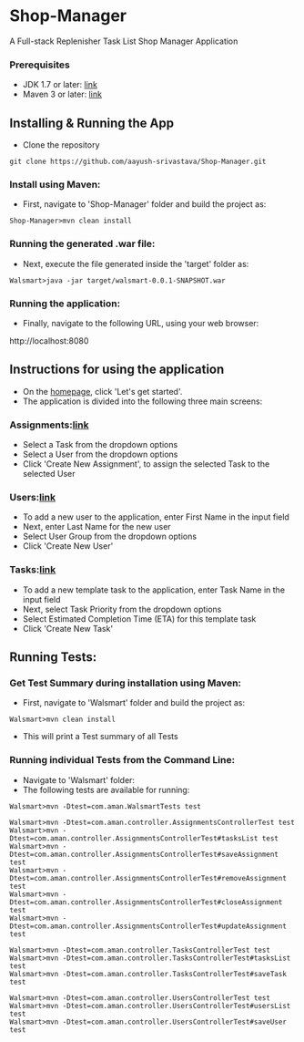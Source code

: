 # Shop-Manager
A Full-stack Replenisher Task List Shop Manager Application


### Prerequisites 
* JDK 1.7 or later: [link](https://docs.oracle.com/javase/7/docs/webnotes/install/windows/jdk-installation-windows.html)
* Maven 3 or later: [link](https://www.mkyong.com/maven/how-to-install-maven-in-windows/)


## Installing & Running the App

* Clone the repository
```
git clone https://github.com/aayush-srivastava/Shop-Manager.git
```

### Install using Maven:
* First, navigate to 'Shop-Manager' folder and build the project as:
```
Shop-Manager>mvn clean install
```

### Running the generated .war file:
* Next, execute the file generated inside the 'target' folder as:
```
Walsmart>java -jar target/walsmart-0.0.1-SNAPSHOT.war
```

### Running the application:
* Finally, navigate to the following URL, using your web browser:

http://localhost:8080


## Instructions for using the application

* On the [homepage](http://localhost:8080/index.html), click 'Let's get started'.
* The application is divided into the following three main screens:

### Assignments:[link](http://localhost:8080/assignments)

* Select a Task from the dropdown options
* Select a User from the dropdown options
* Click 'Create New Assignment', to assign the selected Task to the selected User

### Users:[link](http://localhost:8080/users)

* To add a new user to the application, enter First Name in the input field
* Next, enter Last Name for the new user
* Select User Group from the dropdown options
* Click 'Create New User'

### Tasks:[link](http://localhost:8080/tasks)

* To add a new template task to the application, enter Task Name in the input field
* Next, select Task Priority from the dropdown options
* Select Estimated Completion Time (ETA) for this template task
* Click 'Create New Task'

## Running Tests:

### Get Test Summary during installation using Maven:
* First, navigate to 'Walsmart' folder and build the project as:
```
Walsmart>mvn clean install
```
* This will print a Test summary of all Tests

### Running individual Tests from the Command Line:
* Navigate to 'Walsmart' folder:
* The following tests are available for running:
```
Walsmart>mvn -Dtest=com.aman.WalsmartTests test

Walsmart>mvn -Dtest=com.aman.controller.AssignmentsControllerTest test
Walsmart>mvn -Dtest=com.aman.controller.AssignmentsControllerTest#tasksList test
Walsmart>mvn -Dtest=com.aman.controller.AssignmentsControllerTest#saveAssignment test
Walsmart>mvn -Dtest=com.aman.controller.AssignmentsControllerTest#removeAssignment test
Walsmart>mvn -Dtest=com.aman.controller.AssignmentsControllerTest#closeAssignment test
Walsmart>mvn -Dtest=com.aman.controller.AssignmentsControllerTest#updateAssignment test

Walsmart>mvn -Dtest=com.aman.controller.TasksControllerTest test
Walsmart>mvn -Dtest=com.aman.controller.TasksControllerTest#tasksList test
Walsmart>mvn -Dtest=com.aman.controller.TasksControllerTest#saveTask test

Walsmart>mvn -Dtest=com.aman.controller.UsersControllerTest test
Walsmart>mvn -Dtest=com.aman.controller.UsersControllerTest#usersList test
Walsmart>mvn -Dtest=com.aman.controller.UsersControllerTest#saveUser test

```



